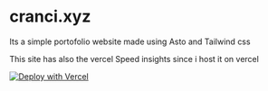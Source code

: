 # cranci.xyz

Its a simple portofolio website made using Asto and Tailwind css

This site has also the vercel Speed insights since i host it on vercel

[![Deploy with Vercel](https://vercel.com/button)](https://vercel.com/new/clone?repository-url=https://github.com/cranci1/cranci.xyz-Astro)
